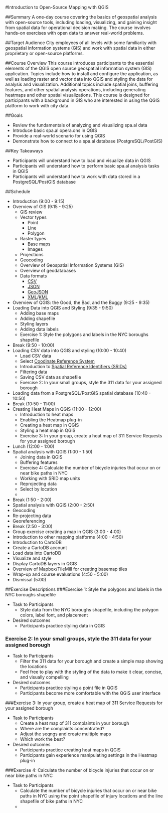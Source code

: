 #Introduction to Open-Source Mapping with QGIS

##Summary
A one-day course covering the basics of geospatial analysis with open-source tools, including loading, visualizing, and gaining insight from spatial data for operational decision making. The course involves hands-on exercises with open data to answer real-world problems.

##Target Audience
City employees of all levels with some familiarity with geospatial information systems (GIS) and work with spatial data in either proprietary or open-source platforms.

##Course Overview
This course introduces participants to the essential elements of the QGIS open source geospatial information system (GIS) application. Topics include how to install and configure the application, as well as loading raster and vector data into QGIS and styling the data for analysis and visualization. Additional topics include spatial joins, buffering features, and other spatial analysis operations, including generating heatmaps and other spatial visualizations. This course is designed for participants with a background in GIS who are interested in using the QGIS platform to work with city data.

##Goals
+ Review the fundamentals of analyzing and visualizing spa.al data
+ Introduce basic spa.al opera.ons in QGIS
+ Provide a real-world scenario for using QGIS
+ Demonstrate how to connect to a spa.al database (PostgreSQL/PostGIS)

##Key Takeaways
+ Participants will understand how to load and visualize data in QGIS
+ Participants will understand how to perform basic spa.al analysis tasks in QGIS
+ Participants will understand how to work with data stored in a PostgreSQL/PostGIS database

##Schedule
+ Introduction (9:00 - 9:15)
+ Overview of GIS (9:15 - 9:25)
	+ GIS review
	+ Vector types
		+ Point
		+ Line
		+ Polygon
	+ Raster types
		+ Base maps
		+ Images
	+ Projections
	+ Geocoding
	+ Overview of Geospatial Information Systems (GIS)
	+ Overview of geodatabases
	+ Data formats
		+ [CSV](https://en.wikipedia.org/wiki/Comma-separated_values)
		+ [JSON](https://en.wikipedia.org/wiki/JSON)
		+ [GeoJSON](http://geojson.org/)
		+ [XML](https://en.wikipedia.org/wiki/XML)/[KML](https://en.wikipedia.org/wiki/Keyhole_Markup_Language)
+ Overview of QGIS: the Good, the Bad, and the Buggy (9:25 - 9:35)
+ Loading Data into QGIS and Styling (9:35 - 9:50)
	+ Adding base maps
	+ Adding shapefile
	+ Styling layers
	+ Adding data labels
	+ Exercise 1: Style the polygons and labels in the NYC boroughs shapefile 
+ Break (9:50 - 10:00)
+ Loading CSV data into QGIS and styling (10:00 - 10:40)
	+ Load CSV data
	+ Select [Coodinate Reference System](https://en.wikipedia.org/wiki/Spatial_reference_system)
	+ Introduction to [Spatial Reference Identifiers (SRIDs)](https://en.wikipedia.org/wiki/SRID)
	+ Filtering data
	+ Saving CSV data as shapefile
	+ Exercise 2: In your small groups, style the 311 data for your assigned borough
+ Loading data from a PostgreSQL/PostGIS spatial database (10:40 - 10:50)
+ Break (10:50 - 11:00)
+ Creating Heat Maps in QGIS (11:00 - 12:00) 
	+ Introduction to heat maps
	+ Enabling the Heatmap plug-in
	+ Creating a heat map in QGIS
	+ Styling a heat map in QGIS
	+ Exercise 3: In your group, create a heat map of 311 Service Requests for your assigned borough
+ Lunch (12:00 - 1:00)
+ Spatial analysis with QGIS (1:00 - 1:50)
	+ Joining data in QGIS
	+ Buffering features
	+ Exercise 4: Calculate the number of bicycle injuries that occur on or near bike paths in NYC
	+ Working with SRID map units
	+ Reprojecting data
	+ Select by location
	+ 
+ Break (1:50 - 2:00)
+ Spatial analysis with QGIS (2:00 - 2:50) 
+ Geocoding
+ Re-projecting data
+ Georeferencing
+ Break (2:50 - 3:00)
+ Group exercise creating a map in QGIS (3:00 - 4:00) 
+ Introduction to other mapping platforms (4:00 - 4:50)
+ Introduction to CartoDB
+ Create a CartoDB account
+ Load data into CartoDB
+ Visualize and style
+ Display CartoDB layers in QGIS
+ Overview of Mapbox/TileMill for creating basemap tiles 
+ Wrap-up and course evaluations (4:50 - 5:00)
+ Dismissal (5:00)

##Exercise Descriptions
###Exercise 1: Style the polygons and labels in the NYC boroughs shapefile 
+ Task to Participants
	+ Style data from the NYC boroughs shapefile, including the polygon colors, label font, and placement
+ Desired outcomes
	+ Participants practice styling data in QGIS

###	Exercise 2: In your small groups, style the 311 data for your assigned borough
+ Task to Participants
	+ Filter the 311 data for your borough and create a simple map showing the locations
	+ Feel free to play with the styling of the data to make it clear, concise, and visually compelling
+ Desired outcomes
	+ Participants practice styling a point file in QGIS
	+ Participants become more comfortable with the QGIS user interface

###Exercise 3: In your group, create a heat map of 311 Service Requests for your assigned borough
+ Task to Participants
	+ Create a heat map of 311 complaints in your borough
	+ Where are the complaints concentrated? 
	+ Adjust the seqngs and create multiple maps
	+ Which work the best?
+ Desired outcomes
	+ Participants practice creating heat maps in QGIS
	+ Participants gain experience manipulating settings in the Heatmap plug-in

###Exercise 4: Calculate the number of bicycle injuries that occur on or near bike paths in NYC
+ Task to Participants
	+ Calculate the number of bicycle injuries that occur on or near bike paths in NYC using the point shapefile of injury locations and the line shapefile of bike paths in NYC
	+ 